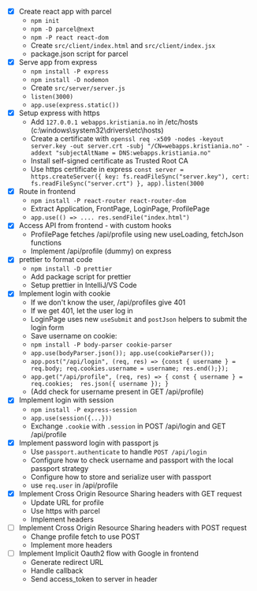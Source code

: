 

* [x] Create react app with parcel
  * `npm init`
  * `npm -D parcel@next`
  * `npm -P react react-dom`
  * Create `src/client/index.html` and `src/client/index.jsx`
  * package.json script for parcel
* [x] Serve app from express
  * `npm install -P express`
  * `npm install -D nodemon`
  * Create `src/server/server.js`
  * `listen(3000)`
  * `app.use(express.static())`
* [x] Setup express with https
  * Add `127.0.0.1 webapps.kristiania.no` in /etc/hosts (c:\windows\system32\drivers\etc\hosts)
  * Create a certificate with `openssl req -x509 -nodes -keyout server.key -out server.crt -subj "/CN=webapps.kristiania.no" -addext "subjectAltName = DNS:webapps.kristiania.no"`
  * Install self-signed certificate as Trusted Root CA
  * Use https certificate in express `const server = https.createServer({ key: fs.readFileSync("server.key"), cert: fs.readFileSync("server.crt") }, app).listen(3000`
* [x] Route in frontend
  * `npm install -P react-router react-router-dom`
  * Extract Application, FrontPage, LoginPage, ProfilePage
  * `app.use(() => .... res.sendFile("index.html")`
* [x] Access API from frontend - with custom hooks
  * ProfilePage fetches /api/profile using new useLoading, fetchJson functions
  * Implement /api/profile (dummy) on express
* [x] prettier to format code
  * `npm install -D prettier`
  * Add package script for prettier
  * Setup prettier in IntelliJ/VS Code
* [x] Implement login with cookie
  * If we don't know the user, /api/profiles give 401
  * If we get 401, let the user log in
  * LoginPage uses new `useSubmit` and `postJson` helpers to submit the login form
  * Save username on cookie:
  * `npm install -P body-parser cookie-parser`
  * `app.use(bodyParser.json()); app.use(cookieParser());`
  * `app.post("/api/login", (req, res) => {const { username } = req.body; req.cookies.username = username; res.end();});`
  * `app.get("/api/profile", (req, res) => { const { username } = req.cookies;  res.json({ username }); }`
  * (Add check for username present in GET /api/profile)
* [x] Implement login with session
  * `npm install -P express-session`
  * `app.use(session({...}))`
  * Exchange `.cookie` with `.session` in POST /api/login and GET /api/profile
* [x] Implement password login with passport js
  * Use `passport.authenticate` to handle `POST /api/login`
  * Configure how to check username and passport with the local passport strategy
  * Configure how to store and serialize user with passport
  * use `req.user` in /api/profile
* [x] Implement Cross Origin Resource Sharing headers with GET request
  * Update URL for profile
  * Use https with parcel
  * Implement headers
* [ ] Implement Cross Origin Resource Sharing headers with POST request
  * Change profile fetch to use POST
  * Implement more headers
* [ ] Implement Implicit Oauth2 flow with Google in frontend
  * Generate redirect URL
  * Handle callback
  * Send access_token to server in header
